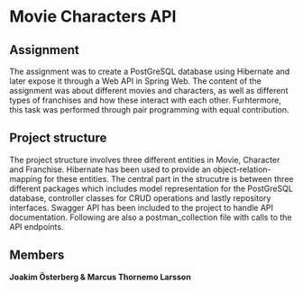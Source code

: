 # Movie Characters API

## Assignment

The assignment was to create a PostGreSQL database using Hibernate and later expose it through a Web API in Spring Web. The content of the assignment was about different movies and characters, as well as different types of franchises and how these interact with each other. Furhtermore, this task was performed through pair programming with equal contribution. 

## Project structure

The project structure involves three different entities in Movie, Character and Franchise. Hibernate has been used to provide an object-relation-mapping for these entities. The central part in the strucutre is between three different packages which includes model representation for the PostGreSQL database, controller classes for CRUD operations and lastly repository interfaces. Swagger API has been included to the project to handle API documentation. Following are also a postman_collection file with calls to the API endpoints.

## Members
**Joakim Österberg & Marcus Thornemo Larsson**
